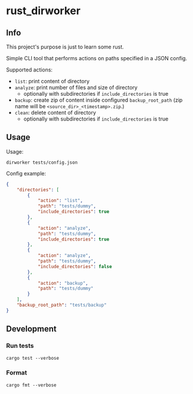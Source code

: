 # rust_dirworker

## Info

This project's purpose is just to learn some rust.

Simple CLI tool that performs actions on paths specified in a JSON config.

Supported actions:
* `list`: print content of directory
* `analyze`: print number of files and size of directory
  * optionally with subdirectories if `include_directories` is true
* `backup`: create zip of content inside configured `backup_root_path` (zip name will be `<source_dir>_<timestamp>.zip`.)
* `clean`: delete content of directory
  * optionally with subdirectories if `include_directories` is true

## Usage

Usage:
```shell
dirworker tests/config.json
```

Config example:
```json
{
    "directories": [
        {
            "action": "list",
            "path": "tests/dummy",
            "include_directories": true
        },
        {
            "action": "analyze",
            "path": "tests/dummy",
            "include_directories": true
        },
        {
            "action": "analyze",
            "path": "tests/dummy",
            "include_directories": false
        },
        {
            "action": "backup",
            "path": "tests/dummy"
        }
    ],
    "backup_root_path": "tests/backup"
}
```


## Development

### Run tests

```shell
cargo test --verbose
```

### Format

```shell
cargo fmt --verbose
```
